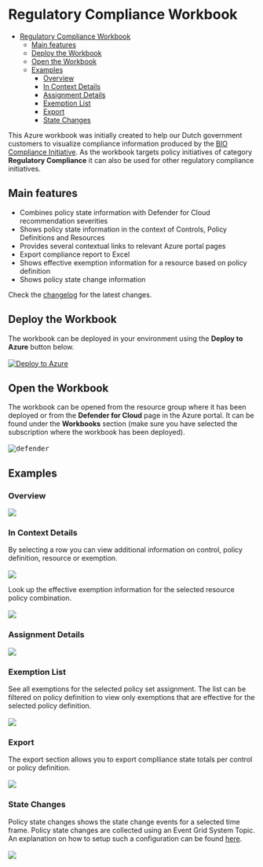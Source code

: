 # Regulatory Compliance Workbook

- [Regulatory Compliance Workbook](#regulatory-compliance-workbook)
  - [Main features](#main-features)
  - [Deploy the Workbook](#deploy-the-workbook)
  - [Open the Workbook](#open-the-workbook)
  - [Examples](#examples)
    - [Overview](#overview)
    - [In Context Details](#in-context-details)
    - [Assignment Details](#assignment-details)
    - [Exemption List](#exemption-list)
    - [Export](#export)
    - [State Changes](#state-changes)

This Azure workbook was initially created to help our Dutch government customers to visualize compliance information produced by the [BIO Compliance Initiative](https://github.com/Azure/Bio-Compliancy). As the workbook targets policy initiatives of category **Regulatory Compliance** it can also be used for other regulatory compliance initiatives.

## Main features
- Combines policy state information with Defender for Cloud recommendation severities
- Shows policy state information in the context of Controls, Policy Definitions and Resources
- Provides several contextual links to relevant Azure portal pages
- Export compliance report to Excel
- Shows effective exemption information for a resource based on policy definition
- Shows policy state change information



Check the [changelog](./CHANGELOG.md) for the latest changes.

## Deploy the Workbook

The workbook can be deployed in your environment using the **Deploy to Azure** button below. <br><br>
[![Deploy to Azure](https://aka.ms/deploytoazurebutton)](https://portal.azure.com/#create/Microsoft.Template/uri/https%3A%2F%2Fraw.githubusercontent.com%2FEurofiber-CloudInfra%2Fazure-compliance-workbooks%2Fmain%2FARM%2FRegulatory-Compliance-Dashboard.json)

## Open the Workbook

The workbook can be opened from the resource group where it has been deployed or from the **Defender for Cloud** page in the Azure portal. It can be found under the **Workbooks** section (make sure you have selected the subscription where the workbook has been deployed). <br><br>
<kbd><img src="media/defender-for-cloud.png" alt="defender"></kbd>

## Examples

### Overview
<kbd><img src="media/overview.png"></kbd>

### In Context Details
By selecting a row you can view additional information on control, policy definition, resource or exemption.
</br>
</br>
<kbd><img src="media/context-details.png"></kbd>

Look up the effective exemption information for the selected resource policy combination.
</br>
</br>
<kbd><img src="media/context-details-exempt.png"></kbd>

### Assignment Details
<kbd><img src="media/assignment-details.png"></kbd>

### Exemption List
See all exemptions for the selected policy set assignment. The list can be filtered on policy definition to view only exemptions that are effective for the selected policy definition.
</br>
</br>
<kbd><img src="media/exemption-list.png"></kbd>

### Export
The export section allows you to export complliance state totals per control or policy definition.
</br>
</br>
<kbd><img src="media/export.png"></kbd>

### State Changes
Policy state changes shows the state change events for a selected time frame.  Policy state changes are collected using an Event Grid System Topic. An explanation on how to setup such a configuration can be found [here](https://github.com/Eurofiber-CloudInfra/azure-policy-insights).
</br>
</br>
<kbd><img src="media/state-changes.png"></kbd>




